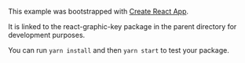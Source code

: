 This example was bootstrapped with [Create React App](https://github.com/facebook/create-react-app).

It is linked to the react-graphic-key package in the parent directory for development purposes.

You can run `yarn install` and then `yarn start` to test your package.
